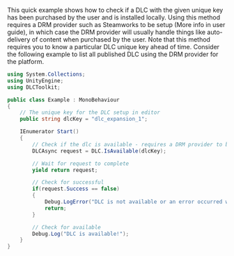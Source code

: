 ﻿This quick example shows how to check if a DLC with the given unique key has been purchased by the user and is installed locally.
Using this method requires a DRM provider such as Steamworks to be setup (More info in user guide), in which case the DRM provider will usually handle things like auto-delivery of content when purchased by the user.
Note that this method requires you to know a particular DLC unique key ahead of time. Consider the following example to list all published DLC using the DRM provider for the platform.

```cs
using System.Collections;
using UnityEngine;
using DLCToolkit;

public class Example : MonoBehaviour
{
	// The unique key for the DLC setup in editor
	public string dlcKey = "dlc_expansion_1";

	IEnumerator Start()
	{
		// Check if the dlc is available - requires a DRM provider to be available for the current platform such as Steamworks
		DLCAsync request = DLC.IsAvailable(dlcKey);

		// Wait for request to complete
		yield return request;

		// Check for successful
		if(request.Success == false)
		{
			Debug.LogError("DLC is not available or an error occurred while checking the dlc status");
			return;
		}

		// Check for available
		Debug.Log("DLC is available!");
	}
}
```
